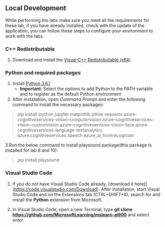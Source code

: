 ## Local Development 

While performing the labs make sure you meet all the requirements for these lab, if you have already installed, check with the update of the application, you can follow these steps to configure your environment to work with the labs.  

### C++ Redistributable 
1. Download and install the [Visual C++ Redistributable (x64)](https://aka.ms/vs/16/release/vc_redist.x64.exe) 

### Python and required packages 
1. Install [Python 3.6.1](https://www.python.org/downloads/release/python-361/)  
   - **Important**: Select the options to add Python to the PATH variable and to register as the default Python environment 
2. After installation, open *Command Prompt* and enter the following command to install the necessary packages: 

> pip install ipython jupyter matplotlib pillow requests azure-cognitiveservices-vision-computervision azure-cognitiveservices-vision-customvision azure-cognitiveservices-vision-face azure-cognitiveservices-language-textanalytics azure.cognitiveservices.speech azure_ai_formrecognizer 

3.Run the below command to install playsound package(this package is installed for lab 8 and 10):

>pip install playsound

### Visual Studio Code 
1. If you do not have Visual Studio Code already, [download it here]](https://code.visualstudio.com/Download). After installation, start Visual Studio Code and on the Extensions tab (CTRL+SHIFT+X), search for and install the **Python** extension from Microsoft.

2. In Visual Studio Code, open a new Terminal, type **git clone https://github.com/MicrosoftLearning/mslearn-ai900** and select *enter*. 

